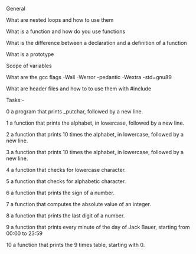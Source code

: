 General

What are nested loops and how to use them

What is a function and how do you use functions

What is the difference between a declaration and a definition of a function

What is a prototype

Scope of variables

What are the gcc flags -Wall -Werror -pedantic -Wextra -std=gnu89

What are header files and how to to use them with #include

Tasks:-

0 a program that prints _putchar, followed by a new line.

1 a function that prints the alphabet, in lowercase, followed by a new line.

2  a function that prints 10 times the alphabet, in lowercase, followed by a new line.

3  a function that prints 10 times the alphabet, in lowercase, followed by a new line.

4 a function that checks for lowercase character.

5  a function that checks for alphabetic character.

6 a function that prints the sign of a number.

7 a function that computes the absolute value of an integer.

8 a function that prints the last digit of a number.

9  a function that prints every minute of the day of Jack Bauer, starting from 00:00 to 23:59

10 a function that prints the 9 times table, starting with 0.
